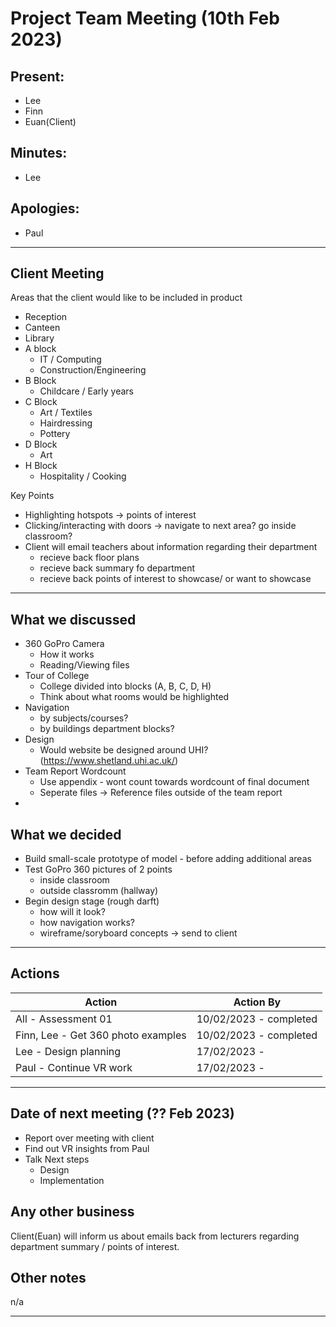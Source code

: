 # Project Team Meeting (10th Feb 2023)

## Present:
- Lee
- Finn
- Euan(Client)

## Minutes:
- Lee

## Apologies:
- Paul

---

## Client Meeting

Areas that the client would like to be included in product
  - Reception
  - Canteen
  - Library
  - A block
    - IT / Computing
    - Construction/Engineering 
  - B Block
    - Childcare / Early years
  - C Block
    - Art / Textiles
    - Hairdressing
    - Pottery
  - D Block
    - Art
  - H Block
    - Hospitality / Cooking

Key Points
-   Highlighting hotspots -> points of interest
-   Clicking/interacting with doors -> navigate to next area? go inside classroom?
-   Client will email teachers about information regarding their department
    -   recieve back floor plans
    -   recieve back summary fo department
    -   recieve back points of interest to showcase/ or want to showcase
  
---

## What we discussed
- 360 GoPro Camera 
  - How it works
  - Reading/Viewing files
- Tour of College 
  - College divided into blocks (A, B, C, D, H)
  - Think about what rooms would be highlighted
- Navigation
  - by subjects/courses?
  - by buildings department blocks?
- Design
  - Would website be designed around UHI? (https://www.shetland.uhi.ac.uk/)
- Team Report Wordcount
    - Use appendix - wont count towards wordcount of final document
    - Seperate files -> Reference files outside of the team report
- 

## What we decided
- Build small-scale prototype of model - before adding additional areas
- Test GoPro 360 pictures of 2 points
  - inside classroom
  - outside classromm (hallway)  
-   Begin design stage (rough darft)
    -   how will it look?
    -   how navigation works?
    -   wireframe/soryboard concepts -> send to client
---

## Actions
| Action | Action By |
| --- | ----------- |
| All - Assessment 01 | 10/02/2023 - completed  |
| Finn, Lee - Get 360 photo examples | 10/02/2023 - completed |
| Lee - Design planning | 17/02/2023 -  |
| Paul - Continue VR work | 17/02/2023 -  |



---

## Date of next meeting (?? Feb 2023)
- Report over meeting with client
- Find out VR insights from Paul
- Talk Next steps
  - Design
  - Implementation

## Any other business
Client(Euan) will inform us about emails back from lecturers regarding department summary / points of interest.

## Other notes
n/a

---